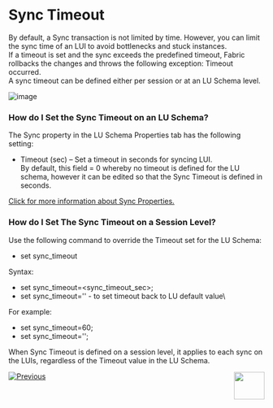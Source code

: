 # Sync Timeout

By default, a Sync transaction is not limited by time. However, you can limit the sync time of an LUI to avoid bottlenecks and stuck instances.\
If a timeout is set and the sync exceeds the predefined timeout, Fabric rollbacks the changes and throws the following exception: Timeout occurred.\
A sync timeout can be defined either per session or at an LU Schema level.

![image](https://k2vacademy.s3.amazonaws.com/Fabric/6_Sync/6_7_sync_timeout_levels.png)



### How do I Set the Sync Timeout on an LU Schema?
The Sync property in the LU Schema Properties tab has the following setting:
* Timeout (sec) – Set a timeout in seconds for syncing LUI.\
By default, this field = 0 whereby no timeout is defined for the LU schema, however it can be edited so that the Sync Timeout is defined in seconds.

[Click for more information about Sync Properties.](https://github.com/k2view-academy/K2View-Academy/blob/master/articles/14_sync_LU_instance/04_sync_methods.md)

### How do I Set The Sync Timeout on a Session Level?
Use the following command to override the Timeout set for the LU Schema:
* set sync_timeout

Syntax: 
* set sync_timeout=<sync_timeout_sec>;
* set sync_timeout='' - to set timeout back to LU default value\

For example:
* set sync_timeout=60;
* set sync_timeout='';

When Sync Timeout is defined on a session level, it applies to each sync on the LUIs, regardless of the Timeout value in the LU Schema.


[![Previous](https://github.com/k2view-academy/K2View-Academy/blob/master/articles/images/Previous.png)](https://github.com/k2view-academy/K2View-Academy/blob/master/articles/14_sync_LU_instance/07_sync_levels.md)[<img align="right" width="60" height="54" src="https://github.com/k2view-academy/K2View-Academy/blob/master/articles/images/Next.png">](https://github.com/k2view-academy/K2View-Academy/blob/master/articles/14_sync_LU_instance/09_skip_sync.md)








